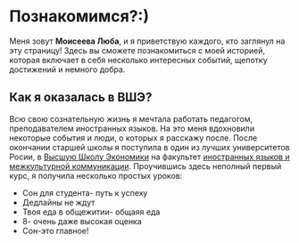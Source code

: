  # Познакомимся?:)
Меня зовут **Моисеева Люба**, и я приветствую каждого, кто заглянул на эту страницу! Здесь вы сможете познакомиться с моей историей, которая включает в себя несколько интересных событий, щепотку достижений и немного добра. 

## Как я оказалась в ВШЭ?
Всю свою сознательную жизнь я мечтала работать педагогом, преподавателем иностранных языков. На это меня вдохновили некоторые события и люди, о которых я расскажу после. После окончании старшей школы я поступила в один из лучших университетов Росии, в [Высшую Школу Экономики](https://www.hse.ru/) на факультет [иностранных языков и межкультурной коммуникации](https://www.hse.ru/ba/lang/). Проучившись здесь неполный первый курс, я получила несколько простых уроков:
* Сон для студента- путь к успеху
* Дедлайны не ждут
* Твоя еда в общежитии- общаяя еда
* 8- очень даже высокая оценка
* Сон-это главное!

